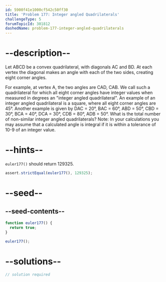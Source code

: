 ```yaml
---
id: 5900f41e1000cf542c50ff30
title: 'Problem 177: Integer angled Quadrilaterals'
challengeType: 5
forumTopicId: 301812
dashedName: problem-177-integer-angled-quadrilaterals
---
```


# --description--

Let ABCD be a convex quadrilateral, with diagonals AC and BD. At each vertex the diagonal makes an angle with each of the two sides, creating eight corner angles.

For example, at vertex A, the two angles are CAD, CAB. We call such a quadrilateral for which all eight corner angles have integer values when measured in degrees an "integer angled quadrilateral". An example of an integer angled quadrilateral is a square, where all eight corner angles are 45°. Another example is given by DAC = 20°, BAC = 60°, ABD = 50°, CBD = 30°, BCA = 40°, DCA = 30°, CDB = 80°, ADB = 50°. What is the total number of non-similar integer angled quadrilaterals? Note: In your calculations you may assume that a calculated angle is integral if it is within a tolerance of 10-9 of an integer value.

# --hints--

`euler177()` should return 129325.

```js
assert.strictEqual(euler177(), 129325);
```

# --seed--

## --seed-contents--

```js
function euler177() {
  return true;
}

euler177();
```

# --solutions--

```js
// solution required
```
